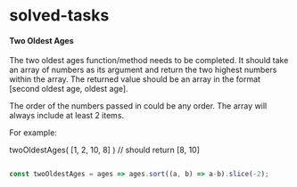 # solved-tasks

#### Two Oldest Ages
     
 The two oldest ages function/method needs to be completed. It should take an array of numbers as its argument and return the two highest numbers within the array. The returned value should be an array in the format [second oldest age, oldest age].
 
 The order of the numbers passed in could be any order. The array will always include at least 2 items.
 
 For example:
 
 twoOldestAges( [1, 2, 10, 8] ) // should return [8, 10]
  
   
   
```javascript

const twoOldestAges = ages => ages.sort((a, b) => a-b).slice(-2);






```
